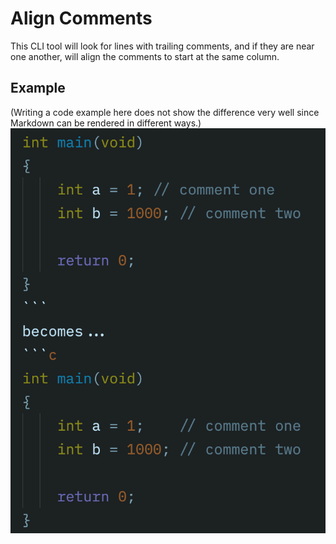 # Align Comments

This CLI tool will look for lines with trailing comments, and if they are near one another, will align the comments to start at the same column. 

## Example

(Writing a code example here does not show the difference very well since Markdown can be rendered in different ways.)
![A photo example that shows a before and after of comments misaligned, then aligned by column.](example.png "Example")
